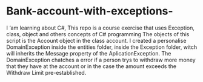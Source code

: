 # Bank-account-with-exceptions-
I ‘am learning about C#, This repo is a course exercise that uses Exception, class, object and others concepts of C# programming
The objects of this script is the Account object in the class account.
I created a personalise DomainException inside the entities folder, inside the Exception folder, witch will inherits the Message property
of the AplicationException. The DomainException chatches a error if a person trys to withdraw more money that they have at the account
or in  the case the amount exceeds the Withdraw Limit pre-established.
